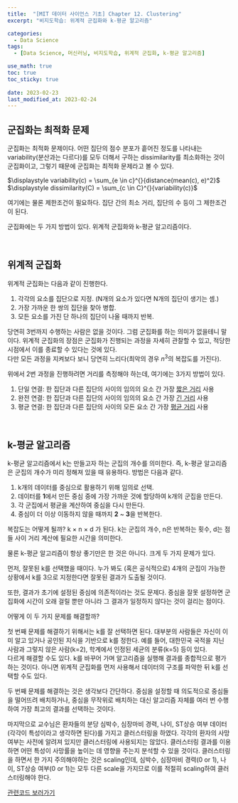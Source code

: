 ```yaml
---
title:  "[MIT 데이터 사이언스 기초] Chapter 12. Clustering"
excerpt: "비지도학습: 위계적 군집화와 k-평균 알고리즘"

categories:
  - Data Science
tags:
  - [Data Science, 머신러닝, 비지도학습, 위계적 군집화, k-평균 알고리즘]

use_math: true
toc: true
toc_sticky: true
 
date: 2023-02-23
last_modified_at: 2023-02-24
---
```


## 군집화는 최적화 문제
군집화는 최적화 문제이다. 어떤 집단의 점수 분포가 흩어진 정도를 나타내는 variability(분산과는 다르다)를 모두 더해서 구하는 dissimilarity를 최소화하는 것이 군집화이고, 그렇기 때문에 군집화는 최적화 문제라고 볼 수 있다.

$\displaystyle variability(c) = \sum_{e \in c}^{}{distance(mean(c), e)^2}$      
$\displaystyle dissimilarity(C) = \sum_{c \in C}^{}{variability(c)}$

여기에는 물론 제한조건이 필요하다. 집단 간의 최소 거리, 집단의 수 등이 그 제한조건이 된다.

군집화에는 두 가지 방법이 있다. 위계적 군집화와 k-평균 알고리즘이다.  

<br/>

## 위계적 군집화
위계적 군집화는 다음과 같이 진행한다.
1. 각각의 요소를 집단으로 지정. (N개의 요소가 있다면 N개의 집단이 생기는 셈.)
2. 가장 가까운 한 쌍의 집단을 찾아 병합.
3. 모든 요소를 가진 단 하나의 집단이 나올 때까지 반복.

당연히 3번까지 수행하는 사람은 없을 것이다. 그럼 군집화를 하는 의미가 없을테니 말이다. 위계적 군집화의 장점은 군집화가 진행되는 과정을 자세히 관찰할 수 있고, 적당한 시점에서 이를 종료할 수 있다는 것에 있다.      
다만 모든 과정을 지켜보다 보니 당연히 느리다(최악의 경우 $n^3$의 복잡도를 가진다).

위에서 2번 과정을 진행하려면 거리를 측정해야 하는데, 여기에는 3가지 방법이 있다.
1. 단일 연결: 한 집단과 다른 집단의 사이의 임의의 요소 간 가장 <u>짧은 거리</u> 사용
2. 완전 연결: 한 집단과 다른 집단의 사이의 임의의 요소 간 가장 <u>긴 거리</u> 사용
3. 평균 연결: 한 집단과 다른 집단의 사이의 모든 요소 간 가장 <u>평균 거리</u> 사용


<br/>

## k-평균 알고리즘
k-평균 알고리즘에서 k는 만들고자 하는 군집의 개수를 의미한다. 즉, k-평균 알고리즘은 군집의 개수가 미리 정해져 있을 때 유용하다. 방법은 다음과 같다.
1. k개의 데이터를 중심으로 활용하기 위해 임의로 선택.
2. 데이터를 **1**에서 만든 중심 중에 가장 가까운 것에 할당하여 k개의 군집을 만든다.
3. 각 군집에서 평균을 계산하여 중심을 다시 만든다.
4. 중심이 더 이상 이동하지 않을 때까지 **2** ~ **3**을 반복한다.

복잡도는 어떻게 될까? k $\times$ n $\times$ d 가 된다. k는 군집의 개수, n은 반복하는 횟수, d는 점들 사이 거리 계산에 필요한 시간을 의미한다.

물론 k-평균 알고리즘이 항상 좋기만은 한 것은 아니다. 크게 두 가지 문제가 있다.

먼저, 잘못된 k를 선택했을 때이다. 누가 봐도 (혹은 공식적으로) 4개의 군집이 가능한 상황에서 k를 3으로 지정한다면 잘못된 결과가 도출될 것이다.

또한, 결과가 초기에 설정된 중심에 의존적이라는 것도 문제다. 중심을 잘못 설정하면 군집화에 시간이 오래 걸릴 뿐만 아니라 그 결과가 일정하지 않다는 것이 걸리는 점이다.

어떻게 이 두 가지 문제를 해결할까?

첫 번째 문제를 해결하기 위해서는 k를 잘 선택하면 된다. 대부분의 사람들은 자신이 이미 알고 있거나 공인된 지식을 기반으로 k를 정한다. 예를 들어, 대한민국 국적을 지닌 사람과 그렇지 않은 사람(k=2), 학계에서 인정된 세균의 분류(k=5) 등이 있다.        
다르게 해결할 수도 있다. k를 바꾸어 가며 알고리즘을 실행해 결과를 종합적으로 평가하는 것이다. 아니면 위계적 군집화를 먼저 사용해서 데이터의 구조를 파악한 뒤 k를 선택할 수도 있다.

두 번째 문제를 해결하는 것은 생각보다 간단하다. 중심을 설정할 때 의도적으로 중심들을 떨어뜨려 배치하거나, 중심을 무작위로 배치하는 대신 알고리즘 자체를 여러 번 수행하여 가장 최고의 결과를 선택하는 것이다.

마지막으로 교수님은 환자들의 분당 심박수, 심장마비 경력, 나이, ST상승 여부 데이터(각각이 특성이라고 생각하면 된다)를 가지고 클러스터링을 하였다. 각각의 환자의 사망여부는 사전에 알려져 있지만 클러스터링에 사용되지는 않았다. 클러스터링 결과를 이용하면 어떤 특성이 사망률을 높이는 데 영향을 주는지 분석할 수 있을 것이다. 클러스터링을 하면서 한 가지 주의해야하는 것은 scaling인데, 심박수, 심장마비 경력(0 or 1), 나이, ST상승 여부(0 or 1)는 모두 다른 scale을 가지므로 이를 적절히 scaling하여 클러스터링해야 한다.

[관련코드 보러가기](https://github.com/Hyun3246/Code-Warehouse/tree/main/MIT%20%EB%8D%B0%EC%9D%B4%ED%84%B0%20%EC%82%AC%EC%9D%B4%EC%96%B8%EC%8A%A4%20%EA%B8%B0%EC%B4%88)